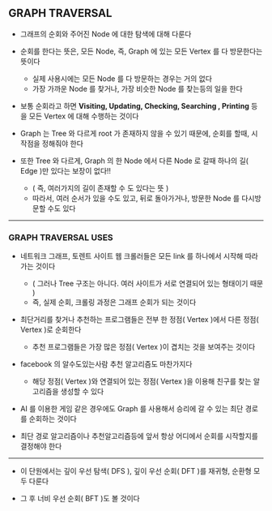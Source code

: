 ## GRAPH TRAVERSAL

- 그래프의 순회와 주어진 Node 에 대한 탐색에 대해 다룬다


- 순회를 한다는 뜻은, 모든 Node, 즉, Graph 에 있는 모든 Vertex 를 다 방문한다는 뜻이다
  - 실제 사용시에는 모든 Node 를 다 방문하는 경우는 거의 없다
  - 가장 가까운 Node 를 찾거나, 가장 비슷한 Node 를 찾는등의 일을 한다


- 보통 순회라고 하면 **Visiting, Updating, Checking, Searching , Printing** 등을 모든 Vertex 에 대해 수행하는 것이다


- Graph 는 Tree 와 다르게 root 가 존재하지 않을 수 있기 때문에, 순회를 할때, 시작점을 정해줘야 한다


- 또한 Tree 와 다르게, Graph 의 한 Node 에서 다른 Node 로 갈때 하나의 길( Edge )만 있다는 보장이 없다!!
  - ( 즉, 여러가지의 길이 존재할 수 도 있다는 뜻 )
  - 따라서, 여러 순서가 있을 수도 있고, 뒤로 돌아가거나, 방문한 Node 를 다시방문할 수도 있다

---

### GRAPH TRAVERSAL USES

- 네트워크 그래프, 토렌트 사이트 웹 크롤러들은 모든 link 를 하나에서 시작해 따라가는 것이다
  - ( 그러나 Tree 구조는 아니다. 여러 사이트가 서로 연결되어 있는 형태이기 때문 )
  - 즉, 실제 순회, 크롤링 과정은 그래프 순회가 되는 것이다


- 최단거리를 찾거나 추천하는 프로그램들은 전부 한 정점( Vertex )에서 다른 정점( Vertex )로 순회한다
  - 추천 프로그램들은 가장 많은 정점( Vertex )이 겹치는 것을 보여주는 것이다


- facebook 의 알수도있는사람 추천 알고리즘도 마찬가지다
  - 해당 정점( Vertex )와 연결되어 있는 정점( Vertex )을 이용해 친구를 찾는 알고리즘을 생성할 수 있다


- AI 를 이용한 게임 같은 경우에도 Graph 를 사용해서 승리에 갈 수 있는 최단 경로를 순회하는 것이다


- 최단 경로 알고리즘이나 추천알고리즘등에 앞서 항상 어디에서 순회를 시작할지를 결정해야 한다

---

- 이 단원에서는 깊이 우선 탐색( DFS ), 깊이 우선 순회( DFT )를 재귀형, 순환형 모두 다룬다


- 그 후 너비 우선 순회( BFT )도 볼 것이다